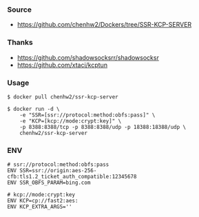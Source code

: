 ### Source
- https://github.com/chenhw2/Dockers/tree/SSR-KCP-SERVER
  
### Thanks
- https://github.com/shadowsocksrr/shadowsocksr
- https://github.com/xtaci/kcptun
  
### Usage
```
$ docker pull chenhw2/ssr-kcp-server

$ docker run -d \
    -e "SSR=[ssr://protocol:method:obfs:pass]" \
    -e "KCP=[kcp://mode:crypt:key]" \
    -p 8388:8388/tcp -p 8388:8388/udp -p 18388:18388/udp \
    chenhw2/ssr-kcp-server
```

### ENV
```
# ssr://protocol:method:obfs:pass
ENV SSR=ssr://origin:aes-256-cfb:tls1.2_ticket_auth_compatible:12345678
ENV SSR_OBFS_PARAM=bing.com

# kcp://mode:crypt:key
ENV KCP=cp://fast2:aes:
ENV KCP_EXTRA_ARGS=''

```
